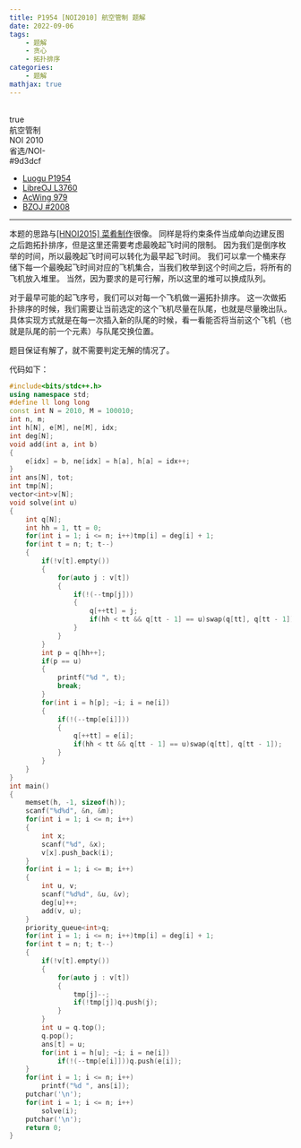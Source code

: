 ```yaml
---
title: P1954 [NOI2010] 航空管制 题解
date: 2022-09-06
tags:
	- 题解
	- 贪心
	- 拓扑排序
categories:
	- 题解
mathjax: true
---
```

<br>
<!-- more -->
<div id="problem-card-vis">true</div>
<div id="problem-info-name">航空管制</div>
<div id="problem-info-from">NOI 2010</div>
<div id="problem-info-difficulty">省选/NOI-</div>
<div id="problem-info-color">#9d3dcf</div>
<div id="problem-info-submit"><ul><li><a href="https://www.luogu.com.cn/problem/P1954">Luogu P1954</a></li><li><a href="https://loj.ac/p/3760">LibreOJ L3760</a></li><li><a href="https://www.acwing.com/problem/content/981/">AcWing 979</a></li><li><a href="https://darkbzoj.cc/problem/2008">BZOJ #2008</a></li></ul></div>

----

本题的思路与[[HNOI2015] 菜肴制作](/solutions/solution-p3243)很像。
同样是将约束条件当成单向边建反图之后跑拓扑排序，但是这里还需要考虑最晚起飞时间的限制。
因为我们是倒序枚举的时间，所以最晚起飞时间可以转化为最早起飞时间。
我们可以拿一个桶来存储下每一个最晚起飞时间对应的飞机集合，当我们枚举到这个时间之后，将所有的飞机放入堆里。
当然，因为要求的是可行解，所以这里的堆可以换成队列。

对于最早可能的起飞序号，我们可以对每一个飞机做一遍拓扑排序。
这一次做拓扑排序的时候，我们需要让当前选定的这个飞机尽量在队尾，也就是尽量晚出队。
具体实现方式就是在每一次插入新的队尾的时候，看一看能否将当前这个飞机（也就是队尾的前一个元素）与队尾交换位置。

题目保证有解了，就不需要判定无解的情况了。

代码如下：

``` cpp
#include<bits/stdc++.h>
using namespace std;
#define ll long long
const int N = 2010, M = 100010;
int n, m;
int h[N], e[M], ne[M], idx;
int deg[N];
void add(int a, int b)
{
	e[idx] = b, ne[idx] = h[a], h[a] = idx++;
}
int ans[N], tot;
int tmp[N];
vector<int>v[N];
void solve(int u)
{
	int q[N];
	int hh = 1, tt = 0;
	for(int i = 1; i <= n; i++)tmp[i] = deg[i] + 1;
	for(int t = n; t; t--)
	{
		if(!v[t].empty())
		{
			for(auto j : v[t])
			{
				if(!(--tmp[j]))
				{
					q[++tt] = j;
					if(hh < tt && q[tt - 1] == u)swap(q[tt], q[tt - 1]);
				}
			}
		}
		int p = q[hh++];
		if(p == u)
		{
			printf("%d ", t);
			break;
		}
		for(int i = h[p]; ~i; i = ne[i])
		{
			if(!(--tmp[e[i]]))
			{
				q[++tt] = e[i];
				if(hh < tt && q[tt - 1] == u)swap(q[tt], q[tt - 1]);
			}
		}
	}
}
int main()
{
	memset(h, -1, sizeof(h));
	scanf("%d%d", &n, &m);
	for(int i = 1; i <= n; i++)
	{
		int x;
		scanf("%d", &x);
		v[x].push_back(i);
	}
	for(int i = 1; i <= m; i++)
	{
		int u, v;
		scanf("%d%d", &u, &v);
		deg[u]++;
		add(v, u);
	}
	priority_queue<int>q;
	for(int i = 1; i <= n; i++)tmp[i] = deg[i] + 1;
	for(int t = n; t; t--)
	{
		if(!v[t].empty())
		{
			for(auto j : v[t])
			{
				tmp[j]--;
				if(!tmp[j])q.push(j);
			}
		}
		int u = q.top();
		q.pop();
		ans[t] = u;
		for(int i = h[u]; ~i; i = ne[i])
			if(!(--tmp[e[i]]))q.push(e[i]);
	}
	for(int i = 1; i <= n; i++)
		printf("%d ", ans[i]);
	putchar('\n');
	for(int i = 1; i <= n; i++)
		solve(i);
	putchar('\n');
	return 0;
}
```

